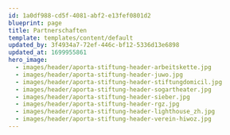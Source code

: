 ```yaml
---
id: 1a0df988-cd5f-4081-abf2-e13fef0801d2
blueprint: page
title: Partnerschaften
template: templates/content/default
updated_by: 3f4934a7-72ef-446c-bf12-5336d13e6898
updated_at: 1699955861
hero_image:
  - images/header/aporta-stiftung-header-arbeitskette.jpg
  - images/header/aporta-stiftung-header-juwo.jpg
  - images/header/aporta-stiftung-header-stiftungdomicil.jpg
  - images/header/aporta-stiftung-header-sogartheater.jpg
  - images/header/aporta-stiftung-header-sieber.jpg
  - images/header/aporta-stiftung-header-rgz.jpg
  - images/header/aporta-stiftung-header-lighthouse_zh.jpg
  - images/header/aporta-stiftung-header-verein-hiwoz.jpg
---
```

